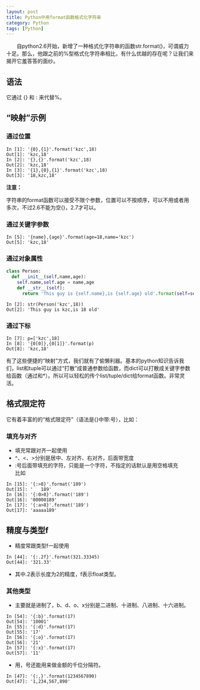 ```yaml
---
layout: post
title: Python中用format函数格式化字符串
category: Python
tags: [Python]
---
```



　　自python2.6开始，新增了一种格式化字符串的函数str.format()，可谓威力十足。那么，他跟之前的%型格式化字符串相比，有什么优越的存在呢？让我们来揭开它羞答答的面纱。

## 语法

它通过 {} 和 : 来代替%。

## “映射”示例

### 通过位置

```shell
In [1]: '{0},{1}'.format('kzc',18) 
Out[1]: 'kzc,18'
In [2]: '{},{}'.format('kzc',18) 
Out[2]: 'kzc,18'
In [3]: '{1},{0},{1}'.format('kzc',18) 
Out[3]: '18,kzc,18'
```

**注意：**  

字符串的format函数可以接受不限个参数，位置可以不按顺序，可以不用或者用多次，不过2.6不能为空{}，2.7才可以。

### 通过关键字参数

```shell
In [5]: '{name},{age}'.format(age=18,name='kzc') 
Out[5]: 'kzc,18'
```

### 通过对象属性

```python
class Person: 
  def __init__(self,name,age): 
    self.name,self.age = name,age 
    def __str__(self): 
      return 'This guy is {self.name},is {self.age} old'.format(self=self) 
```

```shell
In [2]: str(Person('kzc',18)) 
Out[2]: 'This guy is kzc,is 18 old'
```

### 通过下标

```shell
In [7]: p=['kzc',18]
In [8]: '{0[0]},{0[1]}'.format(p)
Out[8]: 'kzc,18'
```

有了这些便捷的“映射”方式，我们就有了偷懒利器。基本的python知识告诉我们，list和tuple可以通过“打散”成普通参数给函数，而dict可以打散成关键字参数给函数（通过和*）。所以可以轻松的传个list/tuple/dict给format函数。非常灵活。

## 格式限定符

它有着丰富的的“格式限定符”（语法是{}中带:号），比如：

### 填充与对齐

* 填充常跟对齐一起使用  
* ^、<、>分别是居中、左对齐、右对齐，后面带宽度  
* :号后面带填充的字符，只能是一个字符，不指定的话默认是用空格填充  
比如

```shell
In [15]: '{:>8}'.format('189')
Out[15]: '   189'
In [16]: '{:0>8}'.format('189')
Out[16]: '00000189'
In [17]: '{:a>8}'.format('189')
Out[17]: 'aaaaa189'
```

## 精度与类型f

* 精度常跟类型f一起使用

```shell
In [44]: '{:.2f}'.format(321.33345)
Out[44]: '321.33'
```
* 其中.2表示长度为2的精度，f表示float类型。

### 其他类型

* 主要就是进制了，b、d、o、x分别是二进制、十进制、八进制、十六进制。

```shell
In [54]: '{:b}'.format(17)
Out[54]: '10001'
In [55]: '{:d}'.format(17)
Out[55]: '17'
In [56]: '{:o}'.format(17)
Out[56]: '21'
In [57]: '{:x}'.format(17)
Out[57]: '11'
```
* 用，号还能用来做金额的千位分隔符。

```shell
In [47]: '{:,}'.format(1234567890)
Out[47]: '1,234,567,890'
```  
  
  
